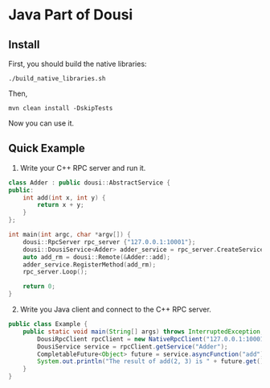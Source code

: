 # Java Part of Dousi

## Install
First, you should build the native libraries:
```shell script
./build_native_libraries.sh
```

Then,
```shell script
mvn clean install -DskipTests
```
Now you can use it.

## Quick Example
1. Write your C++ RPC server and run it.
```c++
class Adder : public dousi::AbstractService {
public:
    int add(int x, int y) {
        return x + y;
    }
};

int main(int argc, char *argv[]) {
    dousi::RpcServer rpc_server {"127.0.0.1:10001"};
    dousi::DousiService<Adder> adder_service = rpc_server.CreateService<Adder>();
    auto add_rm = dousi::Remote(&Adder::add);
    adder_service.RegisterMethod(add_rm);
    rpc_server.Loop();

    return 0;
}
```

2. Write you Java client and connect to the C++ RPC server.
```java
public class Example {
    public static void main(String[] args) throws InterruptedException, ExecutionException {
        DousiRpcClient rpcClient = new NativeRpcClient("127.0.0.1:10001");
        DousiService service = rpcClient.getService("Adder");
        CompletableFuture<Object> future = service.asyncFunction("add").invoke(Integer.class, 2, 3);
        System.out.println("The result of add(2, 3) is " + future.get());
    }
}
```
